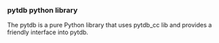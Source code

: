 ### pytdb python library

The pytdb is a pure Python library that uses pytdb_cc lib and provides a friendly 
interface into pytdb.
